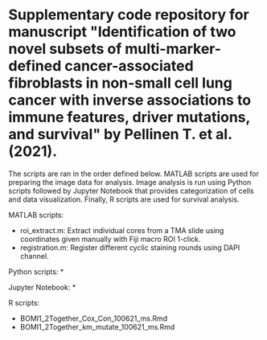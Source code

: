 # Supplementary code repository for manuscript "Identification of two novel subsets of multi-marker-defined cancer-associated fibroblasts in non-small cell lung cancer with inverse associations to immune features, driver mutations, and survival" by Pellinen T. et al. (2021).

The scripts are ran in the order defined below. MATLAB scripts are used for preparing the image data for analysis. Image analysis is run using Python scripts followed by Jupyter Notebook that provides categorization of cells and data visualization. Finally, R scripts are used for survival analysis.

MATLAB scripts:
* roi_extract.m: Extract individual cores from a TMA slide using coordinates given manually with Fiji macro ROI 1-click.
* registration.m: Register different cyclic staining rounds using DAPI channel.

Python scripts:
* 

Jupyter Notebook:
* 

R scripts:
* BOMI1_2Together_Cox_Con_100621_ms.Rmd
* BOMI1_2Together_km_mutate_100621_ms.Rmd